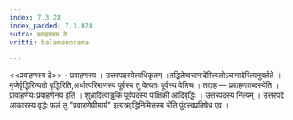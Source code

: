 ```yaml
---
index: 7.3.28
index_padded: 7.3.028
sutra: प्रवाहणस्य ढे
vritti: balamanorama

---
```

<<प्रवाहणस्य ढे>> - प्रवाहणस्य । उत्तरपदस्येत्यधिकृतम् ।तद्धितेष्वचामादे॑रित्यतोऽचामादेरित्यनुवर्तते ।मृजेर्वृद्धि॑रित्यतो वृद्धिरिति,अर्धात्परिमाणस्य पूर्वस्य तु वे॑त्यतः पूर्वस्य वेतिच । तदाह — प्रवाहणशब्दस्येति । प्रावाहणेयः प्रवाहणेनय इति । शुभ्रादित्वाड्ढकि पूर्वपदस्य पाक्षिकी आदिवृद्धिः । उत्तरपदस्य नित्यम् । उत्तरपदे आकारस्य वृद्धेः फलं तु "प्रवाहणेयीभार्य" इत्यत्रवृद्धिनिमित्तस्य चे॑ति पुंवत्त्वप्रतिषेध एव ।